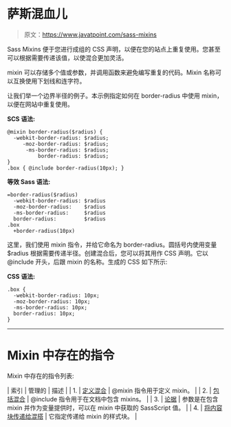 # 萨斯混血儿

> 原文：<https://www.javatpoint.com/sass-mixins>

Sass Mixins 便于您进行成组的 CSS 声明，以便在您的站点上重复使用。您甚至可以根据需要传递该值，以使混合更加灵活。

mixin 可以存储多个值或参数，并调用函数来避免编写重复的代码。Mixin 名称可以互换使用下划线和连字符。

让我们举一个边界半径的例子。本示例指定如何在 border-radius 中使用 mixin，以便在网站中重复使用。

**SCS 语法:**

```
@mixin border-radius($radius) {
  -webkit-border-radius: $radius;
     -moz-border-radius: $radius;
      -ms-border-radius: $radius;
          border-radius: $radius;
}
.box { @include border-radius(10px); } 

```

**等效 Sass 语法:**

```
=border-radius($radius)
  -webkit-border-radius: $radius
  -moz-border-radius:    $radius
  -ms-border-radius:     $radius
  border-radius:         $radius
.box
  +border-radius(10px) 

```

这里，我们使用 mixin 指令，并给它命名为 border-radius。圆括号内使用变量$radius 根据需要传递半径。创建混合后，您可以将其用作 CSS 声明。它以@include 开头，后跟 mixin 的名称。生成的 CSS 如下所示:

**CSS 语法:**

```
.box {
  -webkit-border-radius: 10px;
  -moz-border-radius: 10px;
  -ms-border-radius: 10px;
  border-radius: 10px;
} 

```

* * *

# Mixin 中存在的指令

Mixin 中存在的指令列表:

| 索引 | 管理的 | 描述 |
| 1. | [定义混合](sass-define-a-mixin) | @mixin 指令用于定义 mixin。 |
| 2. | [包括混合](sass-including-a-mixin) | @include 指令用于在文档中包含 mixins。 |
| 3. | [论据](sass-arguments) | 参数是在包含 mixin 并作为变量提供时，可以在 mixin 中获取的 SassScript 值。 |
| 4. | [将内容块传递给混搭](sass-passing-content-block-to-a-mixin) | 它指定传递给 mixin 的样式块。 |